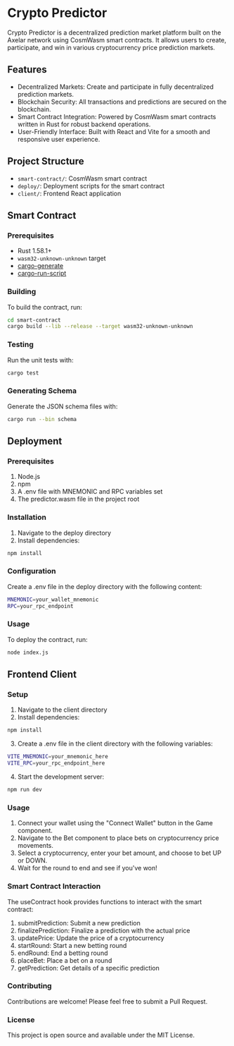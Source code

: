 # Crypto Predictor

Crypto Predictor is a decentralized prediction market platform built on the Axelar network using CosmWasm smart contracts. It allows users to create, participate, and win in various cryptocurrency price prediction markets.

## Features

- Decentralized Markets: Create and participate in fully decentralized prediction markets.
- Blockchain Security: All transactions and predictions are secured on the blockchain.
- Smart Contract Integration: Powered by CosmWasm smart contracts written in Rust for robust backend operations.
- User-Friendly Interface: Built with React and Vite for a smooth and responsive user experience.

## Project Structure

- `smart-contract/`: CosmWasm smart contract
- `deploy/`: Deployment scripts for the smart contract
- `client/`: Frontend React application

## Smart Contract

### Prerequisites

- Rust 1.58.1+
- `wasm32-unknown-unknown` target
- [cargo-generate](https://github.com/ashleygwilliams/cargo-generate)
- [cargo-run-script](https://github.com/JoshMcguigan/cargo-run-script)

### Building

To build the contract, run:

```sh
cd smart-contract
cargo build --lib --release --target wasm32-unknown-unknown
```

### Testing
Run the unit tests with:

```sh
cargo test
```

### Generating Schema
Generate the JSON schema files with:

```sh
cargo run --bin schema
```

## Deployment
### Prerequisites
1. Node.js
2. npm
3. A .env file with MNEMONIC and RPC variables set
4. The predictor.wasm file in the project root

### Installation

1. Navigate to the deploy directory
2. Install dependencies:
```sh
npm install
```

### Configuration
Create a .env file in the deploy directory with the following content:
```sh
MNEMONIC=your_wallet_mnemonic
RPC=your_rpc_endpoint
```

### Usage
To deploy the contract, run:
```sh
node index.js
```

## Frontend Client
### Setup
1. Navigate to the client directory
2. Install dependencies:
```sh
npm install
```

3. Create a .env file in the client directory with the following variables:
```sh
VITE_MNEMONIC=your_mnemonic_here 
VITE_RPC=your_rpc_endpoint_here
```

4. Start the development server:
```sh
npm run dev
```

### Usage
1. Connect your wallet using the "Connect Wallet" button in the Game component.
2. Navigate to the Bet component to place bets on cryptocurrency price movements.
3. Select a cryptocurrency, enter your bet amount, and choose to bet UP or DOWN.
4. Wait for the round to end and see if you've won!

### Smart Contract Interaction
The useContract hook provides functions to interact with the smart contract:

1. submitPrediction: Submit a new prediction
2. finalizePrediction: Finalize a prediction with the actual price
3. updatePrice: Update the price of a cryptocurrency
4. startRound: Start a new betting round
5. endRound: End a betting round
6. placeBet: Place a bet on a round
7. getPrediction: Get details of a specific prediction

### Contributing
Contributions are welcome! Please feel free to submit a Pull Request.

### License
This project is open source and available under the MIT License.